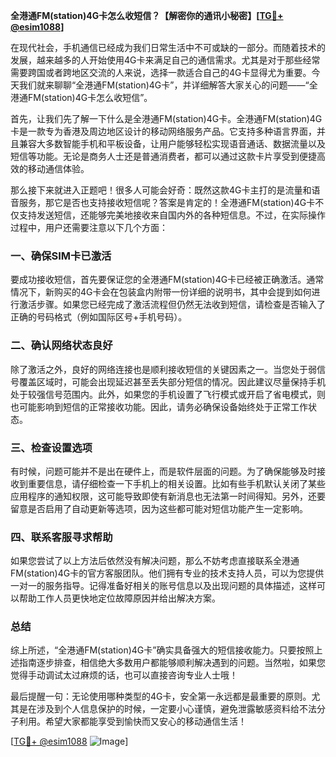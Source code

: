 **全港通FM(station)4G卡怎么收短信？【解密你的通讯小秘密】[[TG💪+ @esim1088](https://t.me/s/esim1088)]**

在现代社会，手机通信已经成为我们日常生活中不可或缺的一部分。而随着技术的发展，越来越多的人开始使用4G卡来满足自己的通信需求。尤其是对于那些经常需要跨国或者跨地区交流的人来说，选择一款适合自己的4G卡显得尤为重要。今天我们就来聊聊“全港通FM(station)4G卡”，并详细解答大家关心的问题——“全港通FM(station)4G卡怎么收短信”。

首先，让我们先了解一下什么是全港通FM(station)4G卡。全港通FM(station)4G卡是一款专为香港及周边地区设计的移动网络服务产品。它支持多种语言界面，并且兼容大多数智能手机和平板设备，让用户能够轻松实现语音通话、数据流量以及短信等功能。无论是商务人士还是普通消费者，都可以通过这款卡片享受到便捷高效的移动通信体验。

那么接下来就进入正题吧！很多人可能会好奇：既然这款4G卡主打的是流量和语音服务，那它是否也支持接收短信呢？答案是肯定的！全港通FM(station)4G卡不仅支持发送短信，还能够完美地接收来自国内外的各种短信息。不过，在实际操作过程中，用户还需要注意以下几个方面：

### 一、确保SIM卡已激活
要成功接收短信，首先要保证您的全港通FM(station)4G卡已经被正确激活。通常情况下，新购买的4G卡会在包装盒内附带一份详细的说明书，其中会提到如何进行激活步骤。如果您已经完成了激活流程但仍然无法收到短信，请检查是否输入了正确的号码格式（例如国际区号+手机号码）。

### 二、确认网络状态良好
除了激活之外，良好的网络连接也是顺利接收短信的关键因素之一。当您处于弱信号覆盖区域时，可能会出现延迟甚至丢失部分短信的情况。因此建议尽量保持手机处于较强信号范围内。此外，如果您的手机设置了飞行模式或开启了省电模式，则也可能影响到短信的正常接收功能。因此，请务必确保设备始终处于正常工作状态。

### 三、检查设置选项
有时候，问题可能并不是出在硬件上，而是软件层面的问题。为了确保能够及时接收到重要信息，请仔细检查一下手机上的相关设置。比如有些手机默认关闭了某些应用程序的通知权限，这可能导致即使有新消息也无法第一时间得知。另外，还要留意是否启用了自动更新等选项，因为这些都可能对短信功能产生一定影响。

### 四、联系客服寻求帮助
如果您尝试了以上方法后依然没有解决问题，那么不妨考虑直接联系全港通FM(station)4G卡的官方客服团队。他们拥有专业的技术支持人员，可以为您提供一对一的服务指导。记得准备好相关的账号信息以及出现问题的具体描述，这样可以帮助工作人员更快地定位故障原因并给出解决方案。

### 总结
综上所述，“全港通FM(station)4G卡”确实具备强大的短信接收能力。只要按照上述指南逐步排查，相信绝大多数用户都能够顺利解决遇到的问题。当然啦，如果您觉得手动调试太过麻烦的话，也可以直接咨询专业人士哦！

最后提醒一句：无论使用哪种类型的4G卡，安全第一永远都是最重要的原则。尤其是在涉及到个人信息保护的时候，一定要小心谨慎，避免泄露敏感资料给不法分子利用。希望大家都能享受到愉快而又安心的移动通信生活！

[[TG💪+ @esim1088](https://t.me/s/esim1088) ![Image](https://i.postimg.cc/4NQfJmqS/Snipaste-2025-05-13-00-14-12.png)]